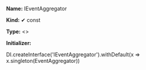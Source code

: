 **Name:** IEventAggregator

**Kind:** ✔ const

**Type:** <>

**Initializer:**

DI.createInterface<IEventAggregator>('IEventAggregator').withDefault(x => x.singleton(EventAggregator))

